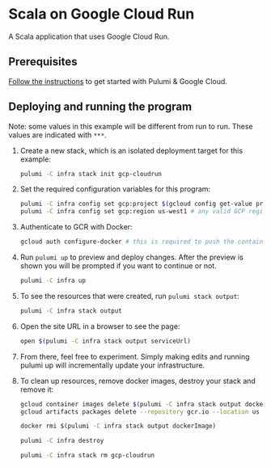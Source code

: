 # Scala on Google Cloud Run

A Scala application that uses Google Cloud Run.

## Prerequisites

[Follow the instructions](https://www.pulumi.com/docs/intro/cloud-providers/gcp/setup/) 
to get started with Pulumi & Google Cloud.

## Deploying and running the program

Note: some values in this example will be different from run to run.
These values are indicated with `***`.

1. Create a new stack, which is an isolated deployment target for this example:

   ```bash
   pulumi -C infra stack init gcp-cloudrun
   ```

2. Set the required configuration variables for this program:

   ```bash
   pulumi -C infra config set gcp:project $(gcloud config get-value project)
   pulumi -C infra config set gcp:region us-west1 # any valid GCP region here
   ```

3. Authenticate to GCR with Docker:

   ```bash
   gcloud auth configure-docker # this is required to push the container
   ```

4. Run `pulumi up` to preview and deploy changes. After the preview is shown
   you will be prompted if you want to continue or not.

   ```bash
   pulumi -C infra up
   ```

5. To see the resources that were created, run `pulumi stack output`:

   ```bash
   pulumi -C infra stack output
   ```

6. Open the site URL in a browser to see the page:

   ```bash
   open $(pulumi -C infra stack output serviceUrl)
   ```

7. From there, feel free to experiment. Simply making edits and running pulumi up will incrementally update your infrastructure.

8. To clean up resources, remove docker images, destroy your stack and remove it:

   ```bash
   gcloud container images delete $(pulumi -C infra stack output dockerImage)
   gcloud artifacts packages delete --repository gcr.io --location us gcp-cloudrun/app
   ```
   ```bash
   docker rmi $(pulumi -C infra stack output dockerImage)
   ```
   ```bash
   pulumi -C infra destroy
   ```
   ```bash
   pulumi -C infra stack rm gcp-cloudrun
   ```

